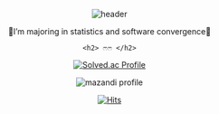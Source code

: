 <div align = center>
    
  ![header](https://capsule-render.vercel.app/api?type=waving&color=auto&height=200&section=header&text=DAHEEDA&fontSize=70)
  
  🍦I’m majoring in statistics and software convergence🎈
    
    <h2> ෆෆ </h2>
    
[![Solved.ac Profile](http://mazassumnida.wtf/api/generate_badge?boj=chlek555)](https://solved.ac/chlek555)
  
![mazandi profile](http://mazandi.herokuapp.com/api?handle=chlek555&theme=warm)
  
  [![Hits](https://hits.seeyoufarm.com/api/count/incr/badge.svg?url=https%3A%2F%2Fgithub.com%2Fdaheeda&count_bg=%23A1AFFF&title_bg=%23FF6D6D&icon=twitch.svg&icon_color=%23FFFFFF&title=hits&edge_flat=false)](https://hits.seeyoufarm.com)
